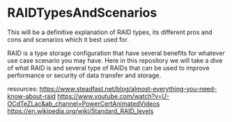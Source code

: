 # RAIDTypesAndScenarios

This will be a definitive explanation of RAID types, its different pros and cons and scenarios which it best used for.

RAID is a type storage configuration that have several benefits for whatever use case scenario you may have. Here in this repository we will take a dive of what
RAID is and several type of RAIDs that can be used to improve performance or security of data transfer and storage.



resources:
https://www.steadfast.net/blog/almost-everything-you-need-know-about-raid
https://www.youtube.com/watch?v=U-OCdTeZLac&ab_channel=PowerCertAnimatedVideos
https://en.wikipedia.org/wiki/Standard_RAID_levels
